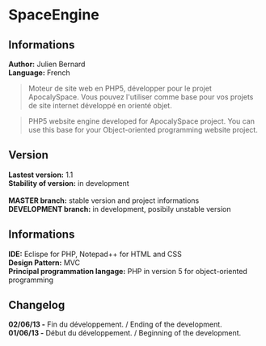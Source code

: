 # SpaceEngine

## Informations
**Author:** Julien Bernard<br>
**Language:** French

> Moteur de site web en PHP5, développer pour le projet ApocalySpace. Vous pouvez l'utiliser comme base pour vos projets de site internet développé en orienté objet.

> PHP5 website engine developed for ApocalySpace project. You can use this base for your Object-oriented programming website project.

## Version
**Lastest version:** 1.1<br>
**Stability of version:** in development<br>
<br>
**MASTER branch:** stable version and project informations<br>
**DEVELOPMENT branch:** in development, posibily unstable version<br>

## Informations
**IDE:** Eclispe for PHP, Notepad++ for HTML and CSS<br>
**Design Pattern:** MVC<br>
**Principal programmation langage:** PHP in version 5 for object-oriented programming<br>

## Changelog
**02/06/13 -** Fin du développement. / Ending of the development.<br>
**01/06/13 -** Début du développement. / Beginning of the development.
